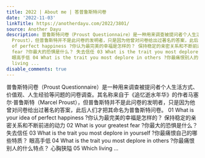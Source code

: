```yaml
---
title: 2022 | About me | 答普鲁斯特问卷
date: '2022-11-03'
linkTitle: https://anotherdayu.com/2022/3801/
source: Another Dayu
description: 普鲁斯特问卷（Proust Questionnaire）是一种用来调查被提问者个人生活方式、价值观、人生经验等问题的问卷调查。其名称来自于《追忆逝水年华》的作者马塞尔·普鲁斯特（Marcel
  Proust），但普鲁斯特并不是此问卷的发明者，只是因为他曾对问卷给出过著名的答案，此后人们才把其命名为普鲁斯特问卷。 01 What is your idea
  of perfect happiness ?你认为最完美的幸福是怎样的？ 保持稳定的亲密关系和不断前进的动力 02 What is your greatest
  fear ?你最大的恐惧是什么？ 失去信任 03 What is the trait you most deplore in yourself ?你最痛恨自己的哪些特质？
  眼高手低 04 What is the trait you most deplore in others ?你最痛恨别人的什么特点？ 心胸狭隘 05 Which
  living ...
disable_comments: true
---
```

普鲁斯特问卷（Proust Questionnaire）是一种用来调查被提问者个人生活方式、价值观、人生经验等问题的问卷调查。其名称来自于《追忆逝水年华》的作者马塞尔·普鲁斯特（Marcel Proust），但普鲁斯特并不是此问卷的发明者，只是因为他曾对问卷给出过著名的答案，此后人们才把其命名为普鲁斯特问卷。 01 What is your idea of perfect happiness ?你认为最完美的幸福是怎样的？ 保持稳定的亲密关系和不断前进的动力 02 What is your greatest fear ?你最大的恐惧是什么？ 失去信任 03 What is the trait you most deplore in yourself ?你最痛恨自己的哪些特质？ 眼高手低 04 What is the trait you most deplore in others ?你最痛恨别人的什么特点？ 心胸狭隘 05 Which living ...